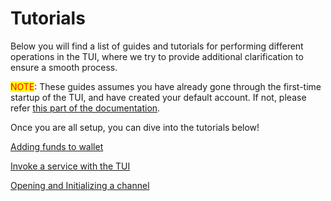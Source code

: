 # Tutorials

Below you will find a list of guides and tutorials for performing different operations in the TUI, where we try to provide additional clarification to ensure a smooth process.&#x20;



<mark style="color:red;">NOTE</mark>: These guides assumes you have already gone through the first-time startup of the TUI, and have created your default account. If not, please refer [this part of the documentation](../getting-started/first-time-start-up.md).&#x20;

Once you are all setup, you can dive into the tutorials below!



[Adding funds to wallet](adding-funds-to-wallet.md "mention")

[Invoke a service with the TUI](invoke-a-service-with-the-tui.md "mention")

[Opening and Initializing a channel](opening-and-initializing-a-payment-channel.md "mention")

